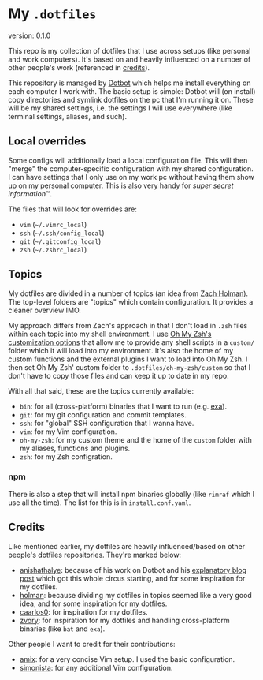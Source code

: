 # My `.dotfiles`
version: 0.1.0

This repo is my collection of dotfiles that I use across setups (like personal and work computers).
It's based on and heavily influenced on a number of other people's work (referenced in [credits](#credits)).

This repository is managed by [Dotbot](https://github.com/anishathalye/dotbot) which helps me install everything on each computer I work with.
The basic setup is simple: Dotbot will (on install) copy directories and symlink dotfiles on the pc that I'm running it on. These will be my shared settings, i.e. the settings I will use everywhere (like terminal settings, aliases, and such).

## Local overrides
Some configs will additionally load a local configuration file. This will then "merge" the computer-specific configuration with my shared configuration. I can have settings that I only use on my work pc without having them show up on my personal computer. This is also very handy for _super secret information_™.

The files that will look for overrides are:
- `vim` (`~/.vimrc_local`)
- `ssh` (`~/.ssh/config_local`)
- `git` (`~/.gitconfig_local`)
- `zsh` (`~/.zshrc_local`)

## Topics
My dotfiles are divided in a number of topics (an idea from [Zach Holman](https://github.com/holman/dotfiles#topical)). The top-level folders are "topics" which contain configuration. It provides a cleaner overview IMO. 

My approach differs from Zach's approach in that I don't load in `.zsh` files within each topic into my shell environment. I use [Oh My Zsh's customization options](https://github.com/ohmyzsh/ohmyzsh/wiki/Customization#overriding-internals) that allow me to provide any shell scripts in a `custom/` folder which it will load into my environment. It's also the home of my custom functions and the external plugins I want to load into Oh My Zsh.
I then set Oh My Zsh' custom folder to `.dotfiles/oh-my-zsh/custom` so that I don't have to copy those files and can keep it up to date in my repo.

With all that said, these are the topics currently available:
- `bin`: for all (cross-platform) binaries that I want to run (e.g. [exa](https://the.exa.website/)).
- `git`: for my git configuration and commit templates.
- `ssh`: for "global" SSH configuration that I wanna have.
- `vim`: for my Vim configuration.
- `oh-my-zsh`: for my custom theme and the home of the `custom` folder with my aliases, functions and plugins.
- `zsh`: for my Zsh configration.

### npm
There is also a step that will install npm binaries globally (like `rimraf` which I use all the time). The list for this is in `install.conf.yaml`.

## Credits
Like mentioned earlier, my dotfiles are heavily influenced/based on other people's dotfiles repositories.
They're marked below:

* [anishathalye](https://github.com/anishathalye/dotfiles): because of his work on Dotbot and his [explanatory blog post](https://www.anishathalye.com/2014/08/03/managing-your-dotfiles/) which got this whole circus starting, and for some inspiration for my dotfiles.
* [holman](https://github.com/holman/dotfiles): because dividing my dotfiles in topics seemed like a very good idea, and for some inspiration for my dotfiles.
* [caarlos0](https://github.com/caarlos0/dotfiles): for inspiration for my dotfiles.
* [zvory](https://github.com/zvory/dotfiles): for inspiration for my dotfiles and handling cross-platform binaries (like `bat` and `exa`).

Other people I want to credit for their contributions:
* [amix](https://github.com/amix/vimrc): for a very concise Vim setup. I used the basic configuration.
* [simonista](https://gist.github.com/simonista/8703722): for any additional Vim configuration.